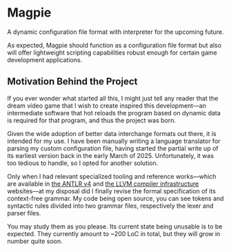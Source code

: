 # Magpie

A dynamic configuration file format with interpreter for the upcoming future.

As expected, Magpie should function as a configuration file format but also will offer lightweight scripting capabilities robust enough for certain game development applications.

## Motivation Behind the Project

If you ever wonder what started all this, I might just tell any reader that the dream video game that I wish to create inspired this development—an intermediate software that hot reloads the program based on dynamic data is required for that program, and thus the project was born.

Given the wide adoption of better data interchange formats out there, it is intended for my use. I have been manually writing a language translator for parsing my custom configuration file, having started the partial write up of its earliest version back in the early March of 2025. Unfortunately, it was too tedious to handle, so I opted for another solution.

Only when I had relevant specialized tooling and reference works—which are available in [the ANTLR v4](https://www.antlr.org/) and [the LLVM compiler infrastructure](https://llvm.org/) websites—at my disposal did I finally revise the formal specification of its context-free grammar. My code being open source, you can see tokens and syntactic rules divided into two grammar files, respectively the lexer and parser files. 

You may study them as you please. Its current state being unusable is to be expected. They currently amount to ~200 LoC in total, but they will grow in number quite soon.
